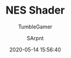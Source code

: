 ---
title: NES Shader
author:
  - TumbleGamer
  - SArpnt
description: Box Critters now looks like an NES
date: 2020-05-14 15:56:40
buttons:
  - name: Install
    href: https://github.com/tumble1999/my-shaders-for-BC/raw/master/nes.bcs.json
---